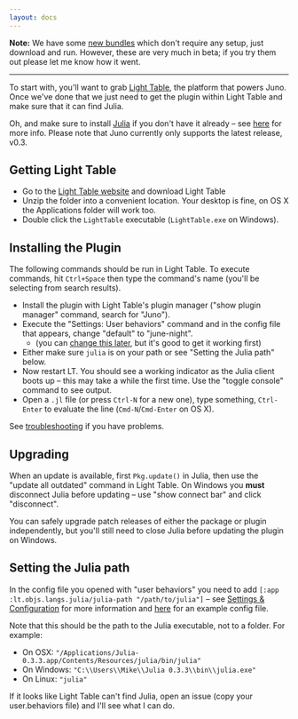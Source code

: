 ```yaml
---
layout: docs
---
```


**Note:** We have some [new bundles](http://discuss.junolab.org/t/new-juno-julia-bundles/13) which don't require any setup, just download
and run. However, these are very much in beta; if you try them out please let
me know how it went.

---

To start with, you'll want to grab [Light Table](http://www.lighttable.com), the platform that powers Juno. Once we've done that we just need to get the plugin within Light Table and make sure that it can find Julia.

Oh, and make sure to install [Julia](http://julialang.org) if you don't have it already – see [here](http://julialang.org/downloads/) for more info. Please note that Juno currently only supports the latest release, v0.3.

## Getting Light Table

* Go to the [Light Table website](http://www.lighttable.com/) and download Light Table
* Unzip the folder into a convenient location. Your desktop is fine, on OS X the Applications folder will work too.
* Double click the `LightTable` executable (`LightTable.exe` on Windows).

## Installing the Plugin

The following commands should be run in Light Table. To execute commands, hit `Ctrl+Space` then type the command's name (you'll be selecting from search results).

* Install the plugin with Light Table's plugin manager ("show plugin manager" command, search for "Juno").
* Execute the "Settings: User behaviors" command and in the config file that appears, change "default" to "june-night".
  * (you can [change this later](settings.html), but it's good to get it working first)
* Either make sure `julia` is on your path or see "Setting the Julia path" below.
* Now restart LT. You should see a working indicator as the Julia client boots up – this may take a while the first time. Use the "toggle console" command to see output.
* Open a `.jl` file (or press `Ctrl-N` for a new one), type something, `Ctrl-Enter` to evaluate the line (`Cmd-N`/`Cmd-Enter` on OS X).

See [troubleshooting](troubleshooting.html) if you have problems.

## Upgrading

When an update is available, first `Pkg.update()` in Julia, then use the "update all outdated" command in Light Table. On Windows you **must** disconnect Julia before updating – use "show connect bar" and click "disconnect".

You can safely upgrade patch releases of either the package or plugin independently, but you'll still need to close Julia before updating the plugin on Windows.

## Setting the Julia path

In the config file you opened with "user behaviors" you need to add `[:app :lt.objs.langs.julia/julia-path "/path/to/julia"]` – see [Settings & Configuration](settings.html) for more information and [here](https://gist.github.com/one-more-minute/9882389) for an example config file.

Note that this should be the path to the Julia executable, not to a folder. For example:

* On OSX: `"/Applications/Julia-0.3.3.app/Contents/Resources/julia/bin/julia"`
* On Windows: `"C:\\Users\\Mike\\Julia 0.3.3\\bin\\julia.exe"`
* On Linux: `"julia"`

If it looks like Light Table can't find Julia, open an issue (copy your user.behaviors file) and I'll see what I can do.
